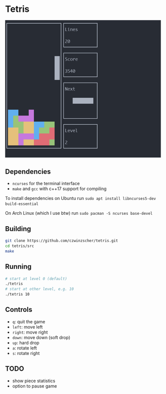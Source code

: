# Tetris

![Tetris](tetris-screenshot.png)

## Dependencies
- `ncurses` for the terminal interface
- `make` and `gcc` with c++17 support for compiling

To install dependencies on Ubuntu run `sudo apt install libncurses5-dev build-essential`

On Arch Linux (which I use btw) run `sudo pacman -S ncurses base-devel`

## Building
```bash
git clone https://github.com/czwinzscher/tetris.git
cd tetris/src
make
```

## Running
```bash
# start at level 0 (default)
./tetris
# start at other level, e.g. 10
./tetris 10
```

## Controls
- `q`: quit the game
- `left`: move left
- `right`: move right
- `down`: move down (soft drop)
- `up`: hard drop
- `a`: rotate left
- `s`: rotate right

## TODO
- show piece statistics
- option to pause game
